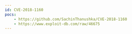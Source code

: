 ```yaml
---
id: CVE-2018-1160
pocs:
    - https://github.com/SachinThanushka/CVE-2018-1160
    - https://www.exploit-db.com/raw/46675
---
```


